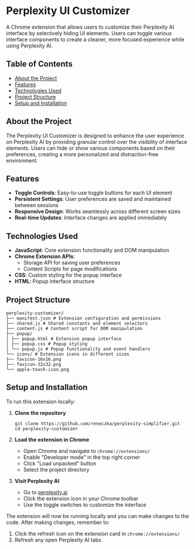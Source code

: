 # Perplexity UI Customizer

A Chrome extension that allows users to customize their Perplexity AI interface by selectively hiding UI elements. Users can toggle various interface components to create a cleaner, more focused experience while using Perplexity AI.

## Table of Contents

- [About the Project](#about-the-project)
- [Features](#features)
- [Technologies Used](#technologies-used)
- [Project Structure](#project-structure)
- [Setup and Installation](#setup-and-installation)

## About the Project

The Perplexity UI Customizer is designed to enhance the user experience on Perplexity AI by providing granular control over the visibility of interface elements. Users can hide or show various components based on their preferences, creating a more personalized and distraction-free environment.

## Features

- **Toggle Controls**: Easy-to-use toggle buttons for each UI element
- **Persistent Settings**: User preferences are saved and maintained between sessions
- **Responsive Design**: Works seamlessly across different screen sizes
- **Real-time Updates**: Interface changes are applied immediately

## Technologies Used

- **JavaScript**: Core extension functionality and DOM manipulation
- **Chrome Extension APIs**: 
  - Storage API for saving user preferences
  - Content Scripts for page modifications
- **CSS**: Custom styling for the popup interface
- **HTML**: Popup interface structure

## Project Structure

```
perplexity-customizer/
├── manifest.json # Extension configuration and permissions
├── shared.js # Shared constants and element selectors
├── content.js # Content script for DOM manipulation
├── popup/
│ ├── popup.html # Extension popup interface
│ ├── popup.css # Popup styling
│ └── popup.js # Popup functionality and event handlers
└── icons/ # Extension icons in different sizes
├── favicon-16x16.png
├── favicon-32x32.png
└── apple-touch-icon.png
```

## Setup and Installation

To run this extension locally:

1. **Clone the repository**
   ```
   git clone https://github.com/reneczka/perplexity-simplifier.git
   cd perplexity-customizer
   ```

2. **Load the extension in Chrome**
   - Open Chrome and navigate to `chrome://extensions/`
   - Enable "Developer mode" in the top right corner
   - Click "Load unpacked" button
   - Select the project directory

3. **Visit Perplexity AI**
   - Go to [perplexity.ai](https://www.perplexity.ai)
   - Click the extension icon in your Chrome toolbar
   - Use the toggle switches to customize the interface

The extension will now be running locally and you can make changes to the code. After making changes, remember to:
1. Click the refresh icon on the extension card in `chrome://extensions/`
2. Refresh any open Perplexity AI tabs